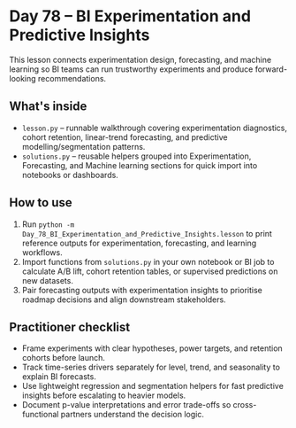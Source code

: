 # Day 78 – BI Experimentation and Predictive Insights

This lesson connects experimentation design, forecasting, and machine learning so BI teams can run trustworthy experiments and produce forward-looking recommendations.

## What's inside

- `lesson.py` – runnable walkthrough covering experimentation diagnostics, cohort retention, linear-trend forecasting, and predictive modelling/segmentation patterns.
- `solutions.py` – reusable helpers grouped into Experimentation, Forecasting, and Machine learning sections for quick import into notebooks or dashboards.

## How to use

1. Run `python -m Day_78_BI_Experimentation_and_Predictive_Insights.lesson` to print reference outputs for experimentation, forecasting, and learning workflows.
2. Import functions from `solutions.py` in your own notebook or BI job to calculate A/B lift, cohort retention tables, or supervised predictions on new datasets.
3. Pair forecasting outputs with experimentation insights to prioritise roadmap decisions and align downstream stakeholders.

## Practitioner checklist

- Frame experiments with clear hypotheses, power targets, and retention cohorts before launch.
- Track time-series drivers separately for level, trend, and seasonality to explain BI forecasts.
- Use lightweight regression and segmentation helpers for fast predictive insights before escalating to heavier models.
- Document p-value interpretations and error trade-offs so cross-functional partners understand the decision logic.
